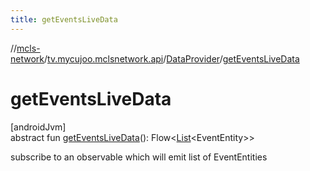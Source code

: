 ```yaml
---
title: getEventsLiveData
---
```

//[mcls-network](../../../index.html)/[tv.mycujoo.mclsnetwork.api](../index.html)/[DataProvider](index.html)/[getEventsLiveData](get-events-live-data.html)



# getEventsLiveData



[androidJvm]\
abstract fun [getEventsLiveData](get-events-live-data.html)(): Flow&lt;[List](https://kotlinlang.org/api/latest/jvm/stdlib/kotlin.collections/-list/index.html)&lt;EventEntity&gt;&gt;



subscribe to an observable which will emit list of EventEntities




